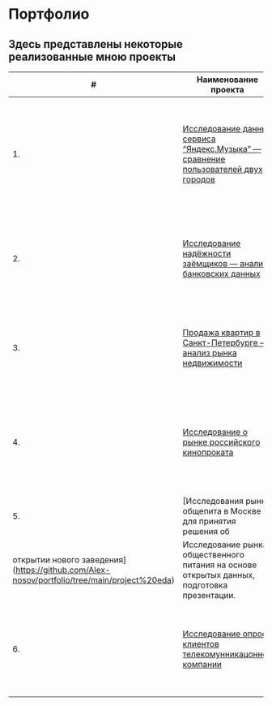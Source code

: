 # Портфолио
## Здесь представлены некоторые реализованные мною проекты

| #    | Наименование проекта                | Описание                                                     | Стек                                                         |
| ---- | ------------------------------------------------------------ | ------------------------------------------------------------ | ------------------------------------------------------------ |
| 1.   | [Исследование данных сервиса “Яндекс.Музыка” — сравнение пользователей двух городов](https://github.com/Alex-nosov/portfolio/tree/main/project%20music) |На реальных данных Яндекс.Музыки c помощью библиотеки Pandas и её возможностей проверить данные и сравнить поведение и предпочтения пользователей двух столиц — Москвы и Санкт-Петербурга. | python, pandas|
| 2.   | [Исследование надёжности заёмщиков — анализ банковских данных](https://github.com/Alex-nosov/portfolio/tree/main/project%20zaem) | На основе статистики о платёжеспособности клиентов исследовать влияет ли семейное положение и количество детей клиента на факт возврата кредита в срок | python, pandas |
| 3.   | [Продажа квартир в Санкт-Петербурге — анализ рынка недвижимости](https://github.com/Alex-nosov/portfolio/tree/main/project%20nedviga%20spb) | Используя данные сервиса Яндекс.Недвижимость, определить рыночную стоимость объектов недвижимости и типичные параметры квартир | python, pandas, matplotlib |
| 4.   | [Исследование о рынке российского кинопроката](https://github.com/Alex-nosov/portfolio/tree/main/project%20kino) | Используя данные государственного портала и сервиса “КиноПоиск”, проведите исследование, изучите текущие тренды и визуализируйте полученные результаты. | python, pandas |
| 5.   | [Исследования рынка общепита в Москве для принятия решения об
открытии нового заведения](https://github.com/Alex-nosov/portfolio/tree/main/project%20eda) | Исследование рынка общественного питания на основе открытых данных, подготовка презентации. | python, pandas, seaborn, plotly |
| 6.   | [ Исследование опроса клиентов телекомунникацонной компании](https://github.com/Alex-nosov/portfolio/tree/main/project%20telecom) | Исследование данных с результатами опроса, отражающего текущий уровень потребительской лояльности (NPS) клиентов телекоммуникационной компании.| python, pandas, SQL, Tableau |
